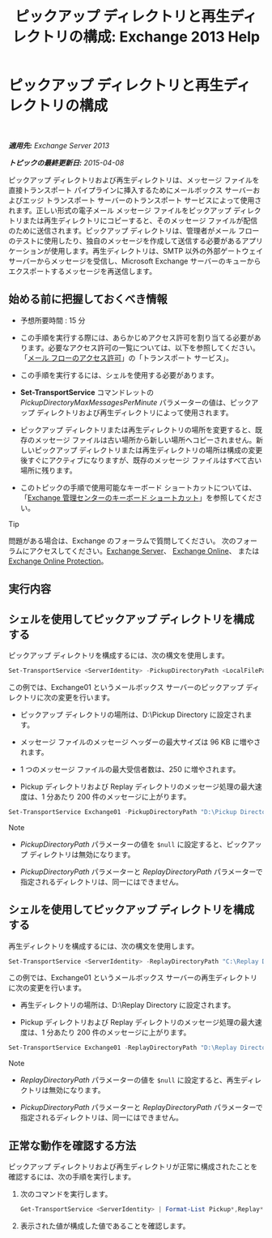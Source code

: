 ﻿---
title: 'ピックアップ ディレクトリと再生ディレクトリの構成: Exchange 2013 Help'
TOCTitle: ピックアップ ディレクトリと再生ディレクトリの構成
ms:assetid: c9ca7358-9a08-4f57-89d0-910e4438df8a
ms:mtpsurl: https://technet.microsoft.com/ja-jp/library/Bb124549(v=EXCHG.150)
ms:contentKeyID: 49896477
ms.date: 04/24/2018
mtps_version: v=EXCHG.150
ms.translationtype: HT
---

# ピックアップ ディレクトリと再生ディレクトリの構成

 

_**適用先:** Exchange Server 2013_

_**トピックの最終更新日:** 2015-04-08_

ピックアップ ディレクトリおよび再生ディレクトリは、メッセージ ファイルを直接トランスポート パイプラインに挿入するためにメールボックス サーバーおよびエッジ トランスポート サーバーのトランスポート サービスによって使用されます。正しい形式の電子メール メッセージ ファイルをピックアップ ディレクトリまたは再生ディレクトリにコピーすると、そのメッセージ ファイルが配信のために送信されます。ピックアップ ディレクトリは、管理者がメール フローのテストに使用したり、独自のメッセージを作成して送信する必要があるアプリケーションが使用します。再生ディレクトリは、SMTP 以外の外部ゲートウェイ サーバーからメッセージを受信し、Microsoft Exchange サーバーのキューからエクスポートするメッセージを再送信します。

## 始める前に把握しておくべき情報

  - 予想所要時間 : 15 分

  - この手順を実行する際には、あらかじめアクセス許可を割り当てる必要があります。必要なアクセス許可の一覧については、以下を参照してください。「[メール フローのアクセス許可](mail-flow-permissions-exchange-2013-help.md)」の「トランスポート サービス」。

  - この手順を実行するには、シェルを使用する必要があります。

  - **Set-TransportService** コマンドレットの *PickupDirectoryMaxMessagesPerMinute* パラメーターの値は、ピックアップ ディレクトリおよび再生ディレクトリによって使用されます。

  - ピックアップ ディレクトリまたは再生ディレクトリの場所を変更すると、既存のメッセージ ファイルは古い場所から新しい場所へコピーされません。新しいピックアップ ディレクトリまたは再生ディレクトリの場所は構成の変更後すぐにアクティブになりますが、既存のメッセージ ファイルはすべて古い場所に残ります。

  - このトピックの手順で使用可能なキーボード ショートカットについては、「[Exchange 管理センターのキーボード ショートカット](keyboard-shortcuts-in-the-exchange-admin-center-exchange-online-protection-help.md)」を参照してください。


> [!TIP]
> 問題がある場合は、Exchange のフォーラムで質問してください。 次のフォーラムにアクセスしてください。<A href="https://go.microsoft.com/fwlink/p/?linkid=60612">Exchange Server</A>、 <A href="https://go.microsoft.com/fwlink/p/?linkid=267542">Exchange Online</A>、 または <A href="https://go.microsoft.com/fwlink/p/?linkid=285351">Exchange Online Protection</A>。



## 実行内容

## シェルを使用してピックアップ ディレクトリを構成する

ピックアップ ディレクトリを構成するには、次の構文を使用します。

```PowerShell
Set-TransportService <ServerIdentity> -PickupDirectoryPath <LocalFilePath> -PickupDirectoryMaxHeaderSize <Size> -PickupDirectoryMaxRecipientsPerMessage <Integer> -PickupDirectoryMaxMessagesPerMinute <Integer>
```

この例では、Exchange01 というメールボックス サーバーのピックアップ ディレクトリに次の変更を行います。

  - ピックアップ ディレクトリの場所は、D:\\Pickup Directory に設定されます。

  - メッセージ ファイルのメッセージ ヘッダーの最大サイズは 96 KB に増やされます。

  - 1 つのメッセージ ファイルの最大受信者数は、250 に増やされます。

  - Pickup ディレクトリおよび Replay ディレクトリのメッセージ処理の最大速度は、1 分あたり 200 件のメッセージに上がります。

<!-- end list -->

```PowerShell
Set-TransportService Exchange01 -PickupDirectoryPath "D:\Pickup Directory" -PickupDirectoryMaxHeaderSize 96KB -PickupDirectoryMaxRecipientsPerMessage 250 -PickupDirectoryMaxMessagesPerMinute 200
```

> [!NOTE]
> <UL>
> <LI>
> <P><EM>PickupDirectoryPath</EM> パラメーターの値を <CODE>$null</CODE> に設定すると、ピックアップ ディレクトリは無効になります。</P>
> <LI>
> <P><EM>PickupDirectoryPath</EM> パラメーターと <EM>ReplayDirectoryPath</EM> パラメーターで指定されるディレクトリは、同一にはできません。</P></LI></UL>



## シェルを使用してピックアップ ディレクトリを構成する

再生ディレクトリを構成するには、次の構文を使用します。

```PowerShell
Set-TransportService <ServerIdentity> -ReplayDirectoryPath "C:\Replay Directory" <LocalFilePath> -PickupDirectoryMaxMessagesPerMinute <Integer>
```

この例では、Exchange01 というメールボックス サーバーの再生ディレクトリに次の変更を行います。

  - 再生ディレクトリの場所は、D:\\Replay Directory に設定されます。

  - Pickup ディレクトリおよび Replay ディレクトリのメッセージ処理の最大速度は、1 分あたり 200 件のメッセージに上がります。

<!-- end list -->

```PowerShell
Set-TransportService Exchange01 -ReplayDirectoryPath "D:\Replay Directory" -PickupDirectoryMaxMessagesPerMinute 200
```

> [!NOTE]
> <UL>
> <LI>
> <P><EM>ReplayDirectoryPath</EM> パラメーターの値を <CODE>$null</CODE> に設定すると、再生ディレクトリは無効になります。</P>
> <LI>
> <P><EM>PickupDirectoryPath</EM> パラメーターと <EM>ReplayDirectoryPath</EM> パラメーターで指定されるディレクトリは、同一にはできません。</P></LI></UL>



## 正常な動作を確認する方法

ピックアップ ディレクトリおよび再生ディレクトリが正常に構成されたことを確認するには、次の手順を実行します。

1.  次のコマンドを実行します。
    
    ```PowerShell
    Get-TransportService <ServerIdentity> | Format-List Pickup*,Replay*
    ```

2.  表示された値が構成した値であることを確認します。

